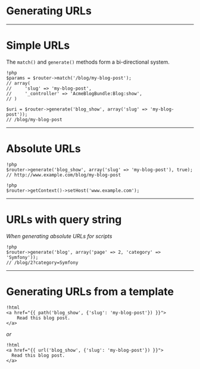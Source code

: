 # Generating URLs

---

# Simple URLs

The `match()` and `generate()` methods form a bi-directional system.

    !php
    $params = $router->match('/blog/my-blog-post');
    // array(
    //     'slug' => 'my-blog-post',
    //     '_controller' => 'AcmeBlogBundle:Blog:show',
    // )

    $uri = $router->generate('blog_show', array('slug' => 'my-blog-post'));
    // /blog/my-blog-post

---

# Absolute URLs

    !php
    $router->generate('blog_show', array('slug' => 'my-blog-post'), true);
    // http://www.example.com/blog/my-blog-post

    !php
    $router->getContext()->setHost('www.example.com');

---

# URLs with query string

*When generating absolute URLs for scripts*

    !php
    $router->generate('blog', array('page' => 2, 'category' => 'Symfony'));
    // /blog/2?category=Symfony

---

# Generating URLs from a template

    !html
    <a href="{{ path('blog_show', {'slug': 'my-blog-post'}) }}">
        Read this blog post.
    </a>

*or*

    !html
    <a href="{{ url('blog_show', {'slug': 'my-blog-post'}) }}">
      Read this blog post.
    </a>
